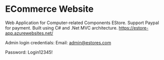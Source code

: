 # ECommerce Website 
Web Application for Computer-related Components EStore. Support Paypal for payment. Built using C# and .Net MVC architecture.
https://estore-app.azurewebsites.net/

Admin login credentials:
Email: admin@estores.com

Password: Login12345!
